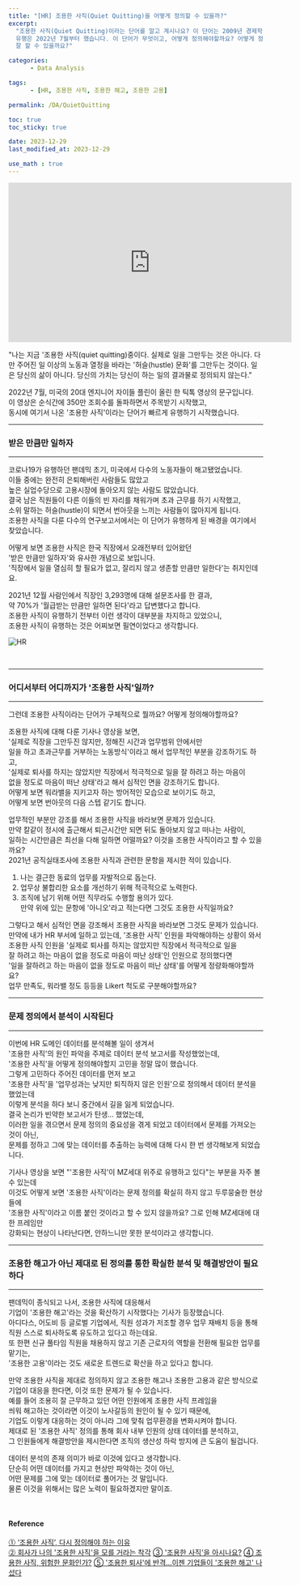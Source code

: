 ```yaml
---
title: "[HR] 조용한 사직(Quiet Quitting)을 어떻게 정의할 수 있을까?"
excerpt:
  "조용한 사직(Quiet Quitting)이라는 단어를 알고 계시나요? 이 단어는 2009년 경제학 심포지엄에서 처음 등장했지만,
  유행은 2022년 7월부터 했습니다. 이 단어가 무엇이고, 어떻게 정의해야할까요? 어떻게 정의해야 이것과 관련한 데이터 분석을
  잘 할 수 있을까요?"

categories:
      - Data Analysis

tags:
      - [HR, 조용한 사직, 조용한 해고, 조용한 고용]

permalink: /DA/QuietQuitting

toc: true
toc_sticky: true

date: 2023-12-29
last_modified_at: 2023-12-29

use_math : true
---
```


<iframe width="560" height="315" src="https://www.youtube.com/embed/0_rBWNPdtAI?si=C3JF834zxJsITfi1" title="YouTube video player" frameborder="0" allow="accelerometer; autoplay; clipboard-write; encrypted-media; gyroscope; picture-in-picture; web-share" allowfullscreen></iframe>

<br>

"나는 지금 '조용한 사직(quiet quitting)중이다. 실제로 일을 그만두는 것은 아니다.
다만 주어진 일 이상의 노동과 열정을 바라는 '허슬(hustle) 문화'를 그만두는 것이다.
일은 당신의 삶이 아니다. 당신의 가치는 당신이 하는 일의 결과물로 정의되지 않는다."

2022년 7월, 미국의 20대 엔지니어 자이들 플린이 올린 한 틱톡 영상의 문구입니다.  
이 영상은 순식간에 350만 조회수를 돌파하면서 주목받기 시작했고,  
동시에 여기서 나온 '조용한 사직'이라는 단어가 빠르게 유행하기 시작했습니다.  

---
### 받은 만큼만 일하자
---

코로나19가 유행하던 팬데믹 초기, 미국에서 다수의 노동자들이 해고됐었습니다.  
이들 중에는 완전히 은퇴해버린 사람들도 많았고  
높은 실업수당으로 고용시장에 돌아오지 않는 사람도 많았습니다.  
결국 남은 직원들이 다른 이들의 빈 자리를 채워가며 초과 근무를 하기 시작했고,  
소위 말하는 허슬(hustle)이 되면서 번아웃을 느끼는 사람들이 많아지게 됩니다.  
조용한 사직을 다룬 다수의 연구보고서에서는 이 단어가 유행하게 된 배경을 여기에서 찾았습니다.  

어떻게 보면 조용한 사직은 한국 직장에서 오래전부터 있어왔던  
'받은 만큼만 일하자'와 유사한 개념으로 보입니다.  
'직장에서 일을 열심히 할 필요가 없고, 잘리지 않고 생존할 만큼만 일한다'는 취지인데요.  

2021년 12월 사람인에서 직장인 3,293명에 대해 설문조사를 한 결과,  
약 70%가 '월급받는 만큼만 일하면 된다'라고 답변했다고 합니다.  
조용한 사직이 유행하기 전부터 이런 생각이 대부분을 차지하고 있었으니,  
조용한 사직이 유행하는 것은 어찌보면 필연이었다고 생각합니다.  
  
![HR](https://github.com/hoon-bari/ByteDegree/assets/121400054/18961f0d-4011-400f-8dba-86f64724c246)
  
<br>

---
### 어디서부터 어디까지가 '조용한 사직'일까?
---

그런데 조용한 사직이라는 단어가 구체적으로 뭘까요? 어떻게 정의해야할까요?  
  
조용한 사직에 대해 다룬 기사나 영상을 보면,  
'실제로 직장을 그만두진 않지만, 정해진 시간과 업무범위 안에서만  
일을 하고 초과근무를 거부하는 노동방식'이라고 해서 업무적인 부분을 강조하기도 하고,  
'실제로 퇴사를 하지는 않았지만 직장에서 적극적으로 일을 잘 하려고 하는 마음이  
없을 정도로 마음이 떠난 상태'라고 해서 심적인 면을 강조하기도 합니다.  
어떻게 보면 워라밸을 지키고자 하는 방어적인 모습으로 보이기도 하고,  
어떻게 보면 번아웃의 다음 스텝 같기도 합니다.  

업무적인 부분만 강조를 해서 조용한 사직을 바라보면 문제가 있습니다.  
만약 칼같이 정시에 출근해서 퇴근시간만 되면 뒤도 돌아보지 않고 떠나는 사람이,  
일하는 시간만큼은 최선을 다해 일하면 어떨까요? 이것을 조용한 사직이라고 할 수 있을까요?  
2021년 공직실태조사에 조용한 사직과 관련한 문항을 제시한 적이 있습니다.  
1. 나는 결근한 동료의 업무를 자발적으로 돕는다.
2. 업무상 불합리한 요소를 개선하기 위해 적극적으로 노력한다.
3. 조직에 남기 위해 어떤 직무라도 수행할 용의가 있다.  
만약 위에 있는 문항에 '아니오'라고 적는다면 그것도 조용한 사직일까요?  

그렇다고 해서 심적인 면을 강조해서 조용한 사직을 바라보면 그것도 문제가 있습니다.  
만약에 내가 HR 부서에 일하고 있는데, '조용한 사직' 인원을 파악해야하는 상황이 와서
조용한 사직 인원을 '실제로 퇴사를 하지는 않았지만 직장에서 적극적으로 일을  
잘 하려고 하는 마음이 없을 정도로 마음이 떠난 상태'인 인원으로 정의했다면  
'일을 잘하려고 하는 마음이 없을 정도로 마음이 떠난 상태'를 어떻게 정량화해야할까요?  
업무 만족도, 워라밸 정도 등등을 Likert 척도로 구분해야할까요?  

---
### 문제 정의에서 분석이 시작된다
---

이번에 HR 도메인 데이터를 분석해볼 일이 생겨서  
'조용한 사직'의 원인 파악을 주제로 데이터 분석 보고서를 작성했었는데,  
'조용한 사직'을 어떻게 정의해야할지 고민을 정말 많이 했습니다.  
그렇게 고민하다 주어진 데이터를 먼저 보고  
'조용한 사직'을 '업무성과는 낮지만 퇴직하지 않은 인원'으로 정의해서 데이터 분석을 했었는데   
이렇게 분석을 하다 보니 중간에서 길을 잃게 되었습니다.  
결국 논리가 빈약한 보고서가 탄생... 했었는데,  
이러한 일을 겪으면서 문제 정의의 중요성을 겪게 되었고 데이터에서 문제를 가져오는 것이 아닌,  
문제를 정하고 그에 맞는 데이터를 추출하는 능력에 대해 다시 한 번 생각해보게 되었습니다.

기사나 영상을 보면 "'조용한 사직'이 MZ세대 위주로 유행하고 있다"는 부분을 자주 볼 수 있는데  
이것도 어떻게 보면 '조용한 사직'이라는 문제 정의를 확실히 하지 않고 두루뭉술한 현상들에  
'조용한 사직'이라고 이름 붙인 것이라고 할 수 있지 않을까요? 그로 인해 MZ세대에 대한 프레임만  
강화되는 현상이 나타난다면, 안하느니만 못한 분석이라고 생각합니다.  

---
### 조용한 해고가 아닌 제대로 된 정의를 통한 확실한 분석 및 해결방안이 필요하다
---

팬데믹이 종식되고 나서, 조용한 사직에 대응해서  
기업이 '조용한 해고'라는 것을 확산하기 시작했다는 기사가 등장했습니다.  
아디다스, 어도비 등 글로벌 기업에서, 직원 성과가 저조할 경우 업무 재배치 등을 통해  
직원 스스로 퇴사하도록 유도하고 있다고 하는데요.  
또 한편 신규 풀타임 직원을 채용하지 않고 기존 근로자의 역할을 전환해 필요한 업무를 맡기는,  
'조용한 고용'이라는 것도 새로운 트렌드로 확산을 하고 있다고 합니다.

만약 조용한 사직을 제대로 정의하지 않고 조용한 해고나 조용한 고용과 같은 방식으로 
기업이 대응을 한다면, 이것 또한 문제가 될 수 있습니다.   
예를 들어 조용히 잘 근무하고 있던 어떤 인원에게 조용한 사직 프레임을   
씌워 해고하는 것이라면 이것이 노사갈등의 원인이 될 수 있기 때문에,  
기업도 이렇게 대응하는 것이 아니라 그에 맞춰 업무환경을 변화시켜야 합니다.  
제대로 된 '조용한 사직' 정의를 통해 회사 내부 인원의 상태 데이터를 분석하고,  
그 인원들에게 해결방안을 제시한다면 조직의 생산성 하락 방지에 큰 도움이 될겁니다.

데이터 분석의 존재 의미가 바로 이것에 있다고 생각합니다.  
단순히 어떤 데이터를 가지고 현상만 파악하는 것이 아닌,   
어떤 문제를 그에 맞는 데이터로 풀어가는 것 말입니다.  
물론 이것을 위해서는 많은 노력이 필요하겠지만 말이죠.  

<br>

#### Reference

[⓵ ‘조용한 사직’, 다시 정의해야 하는 이유](https://www.sisaweek.com/news/articleView.html?idxno=203253)  
[⓶ 회사가 나의 '조용한 사직'을 모를 거라는 착각](https://www.hankookilbo.com/News/Read/A2023022409220003375?rPrev=A2023041411300000431)
[③ '조용한 사직'을 아시나요?](https://www.saramin.co.kr/zf_user/hr-magazine/view?hr_idx=979)
[④ 조용한 사직, 위험한 문화인가?](http://www.koreasisailbo.com/1005878)
[⑤ '조용한 퇴사'에 반격…이젠 기업들이 '조용한 해고' 나섰다](https://www.joongang.co.kr/article/25188463#home)

